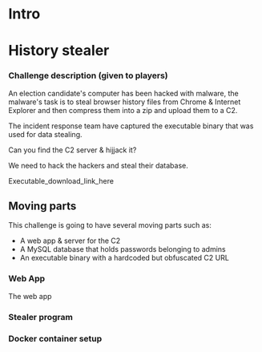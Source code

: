 # Intro

# History stealer


### Challenge description (given to players)
An election candidate's computer has been hacked with malware, the malware's task is to steal browser history files from Chrome & Internet Explorer and then compress them into a zip and upload them to a C2.

The incident response team have captured the executable binary that was used for data stealing. 

Can you find the C2 server & hijjack it?

We need to hack the hackers and steal their database.

Executable_download_link_here


## Moving parts 
This challenge is going to have several moving parts such as:
- A web app & server for the C2
- A MySQL database that holds passwords belonging to admins
- An executable binary with a hardcoded but obfuscated C2 URL


### Web App
The web app 



### Stealer program



### Docker container setup 






